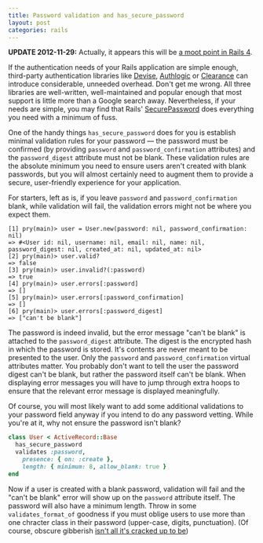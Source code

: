 ```yaml
---
title: Password validation and has_secure_password
layout: post
categories: rails
---
```


**UPDATE 2012-11-29:** Actually, it appears this will be [a moot point
in Rails 4](https://github.com/rails/rails/pull/6215).

If the authentication needs of your Rails application are simple enough,
third-party authentication libraries like
[Devise](https://github.com/plataformatec/devise),
[Authlogic](https://github.com/binarylogic/authlogic) or
[Clearance](https://github.com/thoughtbot/clearance) can introduce
considerable, unneeded overhead. Don't get me wrong. All three libraries
are well-written, well-maintained and popular enough that most support
is little more than a Google search away. Nevertheless, if your needs
are simple, you may find that Rails'
[SecurePassword](http://api.rubyonrails.org/classes/ActiveModel/SecurePassword/ClassMethods.html#method-i-has_secure_password)
does everything you need with a minimum of fuss.

One of the handy things <code>has_secure_password</code> does for you
is establish minimal validation rules for your password — the password
must be confirmed (by providing <code>password</code> and
<code>password_confirmation</code> attributes) and the
<code>password_digest</code> attribute must not be blank. These
validation rules are the absolute minimum you need to ensure users
aren't created with blank passwords, but you will almost certainly need
to augment them to provide a secure, user-friendly experience for your
application.

For starters, left as is, if you leave <code>password</code> and
<code>password_confirmation</code> blank, while validation will fail,
the validation errors might not be where you expect them.

```
[1] pry(main)> user = User.new(password: nil, password_confirmation: nil)
=> #<User id: nil, username: nil, email: nil, name: nil, password_digest: nil, created_at: nil, updated_at: nil>
[2] pry(main)> user.valid?
=> false
[3] pry(main)> user.invalid?(:password)
=> true
[4] pry(main)> user.errors[:password]
=> []
[5] pry(main)> user.errors[:password_confirmation]
=> []
[6] pry(main)> user.errors[:password_digest]
=> ["can't be blank"]
```

The password is indeed invalid, but the error message "can't be blank"
is attached to the <code>password_digest</code> attribute. The digest
is the encrypted hash in which the password is stored. It's contents are
never meant to be presented to the user. Only the <code>password</code>
and <code>password_confirmation</code> virtual attributes matter. You
probably don't want to tell the user the password digest can't be blank,
but rather the password itself can't be blank. When displaying error
messages you will have to jump through extra hoops to ensure that the
relevant error message is displayed meaningfully.

Of course, you will most likely want to add some additional validations
to your password field anyway if you intend to do any password vetting.
While you're at it, why not ensure the password isn't blank?

```ruby
class User < ActiveRecord::Base
  has_secure_password
  validates :password,
    presence: { on: :create },
    length: { minimum: 8, allow_blank: true }
end
```

Now if a user is created with a blank password, validation will fail and
the "can't be blank" error will show up on the <code>password</code>
attribute itself. The password will also have a minimum length. Throw in
some <code>validates_format_of</code> goodness if you must oblige
users to use more than one chracter class in their password (upper-case,
digits, punctuation). (Of course, obscure gibberish [isn't all it's
cracked up to be](http://xkcd.com/936/.))
